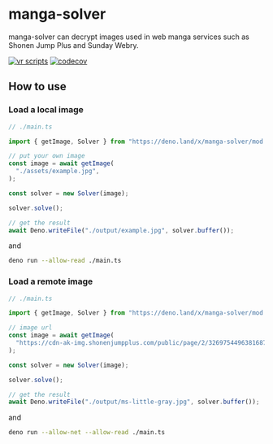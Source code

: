 # manga-solver

manga-solver can decrypt images used in web manga services such as Shonen Jump
Plus and Sunday Webry.

[![vr scripts](https://badges.velociraptor.run/flat.svg)](https://velociraptor.run)
[![codecov](https://codecov.io/gh/p1atdev/manga-solver/branch/main/graph/badge.svg?token=50R5UBEDIZ)](https://codecov.io/gh/p1atdev/manga-solver)

## How to use

### Load a local image

```ts
// ./main.ts

import { getImage, Solver } from "https://deno.land/x/manga-solver/mod.ts";

// put your own image
const image = await getImage(
  "./assets/example.jpg",
);

const solver = new Solver(image);

solver.solve();

// get the result
await Deno.writeFile("./output/example.jpg", solver.buffer());
```

and

```bash
deno run --allow-read ./main.ts
```

### Load a remote image

```ts
// ./main.ts

import { getImage, Solver } from "https://deno.land/x/manga-solver/mod.ts";

// image url
const image = await getImage(
  "https://cdn-ak-img.shonenjumpplus.com/public/page/2/3269754496381687092-379912a01bcda616c4edb048edc17835",
);

const solver = new Solver(image);

solver.solve();

// get the result
await Deno.writeFile("./output/ms-little-gray.jpg", solver.buffer());
```

and

```bash
deno run --allow-net --allow-read ./main.ts
```
